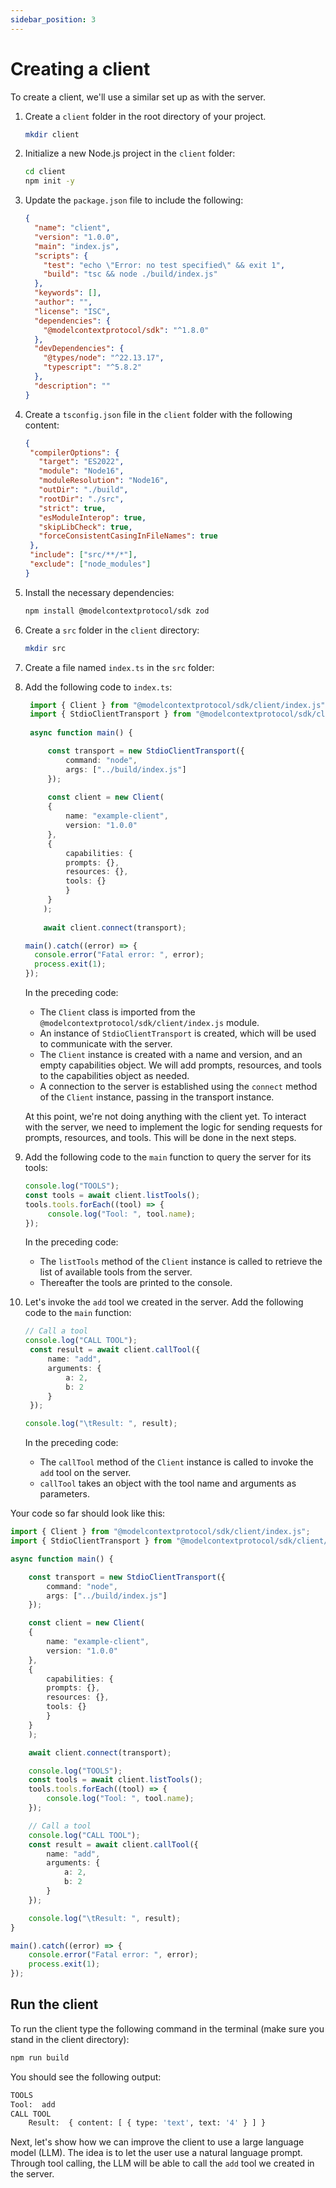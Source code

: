 ```yaml
---
sidebar_position: 3
---
```


# Creating a client

To create a client, we'll use a similar set up as with the server.

1. Create a `client` folder in the root directory of your project.

   ```bash
   mkdir client
   ```

1. Initialize a new Node.js project in the `client` folder:

   ```bash
   cd client
   npm init -y
   ```

1. Update the `package.json` file to include the following:

   ```json
   {
     "name": "client",
     "version": "1.0.0",
     "main": "index.js",
     "scripts": {
       "test": "echo \"Error: no test specified\" && exit 1",
       "build": "tsc && node ./build/index.js"
     },
     "keywords": [],
     "author": "",
     "license": "ISC",
     "dependencies": {
       "@modelcontextprotocol/sdk": "^1.8.0"
     },
     "devDependencies": {
       "@types/node": "^22.13.17",
       "typescript": "^5.8.2"
     },
     "description": ""
   }
   ```

1. Create a `tsconfig.json` file in the `client` folder with the following content:

   ```json
   {
    "compilerOptions": {
      "target": "ES2022",
      "module": "Node16",
      "moduleResolution": "Node16",
      "outDir": "./build",
      "rootDir": "./src",
      "strict": true,
      "esModuleInterop": true,
      "skipLibCheck": true,
      "forceConsistentCasingInFileNames": true
    },
    "include": ["src/**/*"],
    "exclude": ["node_modules"]
   }
   ```

1. Install the necessary dependencies:

   ```bash
   npm install @modelcontextprotocol/sdk zod
   ```

1. Create a `src` folder in the `client` directory:

   ```bash
   mkdir src
   ```

1. Create a file named `index.ts` in the `src` folder:

1. Add the following code to `index.ts`:

   ```typescript
    import { Client } from "@modelcontextprotocol/sdk/client/index.js";
    import { StdioClientTransport } from "@modelcontextprotocol/sdk/client/stdio.js";
    
    async function main() {

        const transport = new StdioClientTransport({
            command: "node",
            args: ["../build/index.js"]
        });
    
        const client = new Client(
        {
            name: "example-client",
            version: "1.0.0"
        },
        {
            capabilities: {
            prompts: {},
            resources: {},
            tools: {}
            }
        }
       );
    
       await client.connect(transport);

   main().catch((error) => {
     console.error("Fatal error: ", error);
     process.exit(1);
   });
   ```

   In the preceding code:

   - The `Client` class is imported from the `@modelcontextprotocol/sdk/client/index.js` module.
   - An instance of `StdioClientTransport` is created, which will be used to communicate with the server.
   - The `Client` instance is created with a name and version, and an empty capabilities object. We will add prompts, resources, and tools to the capabilities object as needed.
   - A connection to the server is established using the `connect` method of the `Client` instance, passing in the transport instance.

   At this point, we're not doing anything with the client yet. To interact with the server, we need to implement the logic for sending requests for prompts, resources, and tools. This will be done in the next steps.

1. Add the following code to the `main` function to query the server for its tools:

   ```typescript
   console.log("TOOLS");
   const tools = await client.listTools();
   tools.tools.forEach((tool) => {
        console.log("Tool: ", tool.name);
   });
   ```

   In the preceding code:

    - The `listTools` method of the `Client` instance is called to retrieve the list of available tools from the server.
    - Thereafter the tools are printed to the console.

1. Let's invoke the `add` tool we created in the server. Add the following code to the `main` function:

   ```typescript
   // Call a tool
   console.log("CALL TOOL");
    const result = await client.callTool({
        name: "add",
        arguments: {
            a: 2,
            b: 2
        }
    });

   console.log("\tResult: ", result);
   ```

   In the preceding code:

   - The `callTool` method of the `Client` instance is called to invoke the `add` tool on the server.
   - `callTool` takes an object with the tool name and arguments as parameters.
   

Your code so far should look like this:

```typescript
import { Client } from "@modelcontextprotocol/sdk/client/index.js";
import { StdioClientTransport } from "@modelcontextprotocol/sdk/client/stdio.js";

async function main() {

    const transport = new StdioClientTransport({
        command: "node",
        args: ["../build/index.js"]
    });

    const client = new Client(
    {
        name: "example-client",
        version: "1.0.0"
    },
    {
        capabilities: {
        prompts: {},
        resources: {},
        tools: {}
        }
    }
    );

    await client.connect(transport);

    console.log("TOOLS");
    const tools = await client.listTools();
    tools.tools.forEach((tool) => {
        console.log("Tool: ", tool.name);
    });

    // Call a tool
    console.log("CALL TOOL");
    const result = await client.callTool({
        name: "add",
        arguments: {
            a: 2,
            b: 2
        }
    });

    console.log("\tResult: ", result);
}

main().catch((error) => {
    console.error("Fatal error: ", error);
    process.exit(1);
});
```

## Run the client

To run the client type the following command in the terminal (make sure you stand in the client directory):

```sh
npm run build
```

You should see the following output:

```sh
TOOLS
Tool:  add
CALL TOOL
    Result:  { content: [ { type: 'text', text: '4' } ] }
```

Next, let's show how we can improve the client to use a large language model (LLM). The idea is to let the user use a natural language prompt. Through tool calling, the LLM will be able to call the `add` tool we created in the server. 



